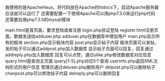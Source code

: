 我使用的是ApacheHaus，将代码放在Apache的htdocs下，启动Apache服务器应该就可以运行了
还需要配置一下使得Apache可以用php7.3.0来运行php代码
还需要启用php7.3.0的mysqli模块


main.html是首页面，要求登陆或者注册
login.php验证登陆
register.html注册页面，数据发送给adduser.php
adduser.php在数据库中增加用户
main.php显示所有的板块
section.php显示板块内容
post.php显示帖子内容
板块页面可以发帖，发的帖子可以通过addpost.php加入数据库
显示帖子页面可以回复，回复通过addreply.php加入数据库
回复可以点赞，通过ulike.php修改数据库对应信息
query.html是查询主页面
query[1-5].php对应5个查询
userinfo.php返回XML文档形式的用户信息
管理员通过deluser.php删除用户
delpost.php可以删除帖子
chanpost.php可以修改帖子内容
delreply.php可以删除回复